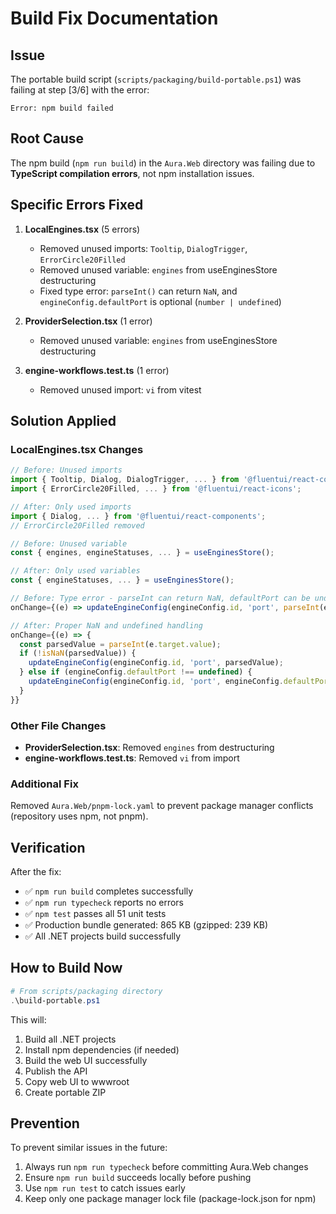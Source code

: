# Build Fix Documentation

## Issue
The portable build script (`scripts/packaging/build-portable.ps1`) was failing at step [3/6] with the error:
```
Error: npm build failed
```

## Root Cause
The npm build (`npm run build`) in the `Aura.Web` directory was failing due to **TypeScript compilation errors**, not npm installation issues.

## Specific Errors Fixed
1. **LocalEngines.tsx** (5 errors)
   - Removed unused imports: `Tooltip`, `DialogTrigger`, `ErrorCircle20Filled`
   - Removed unused variable: `engines` from useEnginesStore destructuring
   - Fixed type error: `parseInt()` can return `NaN`, and `engineConfig.defaultPort` is optional (`number | undefined`)
   
2. **ProviderSelection.tsx** (1 error)
   - Removed unused variable: `engines` from useEnginesStore destructuring

3. **engine-workflows.test.ts** (1 error)
   - Removed unused import: `vi` from vitest

## Solution Applied
### LocalEngines.tsx Changes
```typescript
// Before: Unused imports
import { Tooltip, Dialog, DialogTrigger, ... } from '@fluentui/react-components';
import { ErrorCircle20Filled, ... } from '@fluentui/react-icons';

// After: Only used imports
import { Dialog, ... } from '@fluentui/react-components';
// ErrorCircle20Filled removed

// Before: Unused variable
const { engines, engineStatuses, ... } = useEnginesStore();

// After: Only used variables
const { engineStatuses, ... } = useEnginesStore();

// Before: Type error - parseInt can return NaN, defaultPort can be undefined
onChange={(e) => updateEngineConfig(engineConfig.id, 'port', parseInt(e.target.value) || engineConfig.defaultPort)}

// After: Proper NaN and undefined handling
onChange={(e) => {
  const parsedValue = parseInt(e.target.value);
  if (!isNaN(parsedValue)) {
    updateEngineConfig(engineConfig.id, 'port', parsedValue);
  } else if (engineConfig.defaultPort !== undefined) {
    updateEngineConfig(engineConfig.id, 'port', engineConfig.defaultPort);
  }
}}
```

### Other File Changes
- **ProviderSelection.tsx**: Removed `engines` from destructuring
- **engine-workflows.test.ts**: Removed `vi` from import

### Additional Fix
Removed `Aura.Web/pnpm-lock.yaml` to prevent package manager conflicts (repository uses npm, not pnpm).

## Verification
After the fix:
- ✅ `npm run build` completes successfully
- ✅ `npm run typecheck` reports no errors
- ✅ `npm test` passes all 51 unit tests
- ✅ Production bundle generated: 865 KB (gzipped: 239 KB)
- ✅ All .NET projects build successfully

## How to Build Now
```powershell
# From scripts/packaging directory
.\build-portable.ps1
```

This will:
1. Build all .NET projects
2. Install npm dependencies (if needed)
3. Build the web UI successfully
4. Publish the API
5. Copy web UI to wwwroot
6. Create portable ZIP

## Prevention
To prevent similar issues in the future:
1. Always run `npm run typecheck` before committing Aura.Web changes
2. Ensure `npm run build` succeeds locally before pushing
3. Use `npm run test` to catch issues early
4. Keep only one package manager lock file (package-lock.json for npm)
